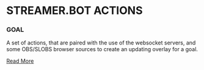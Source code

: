 # STREAMER.BOT ACTIONS


### GOAL

A set of actions, that are paired with the use of the websocket servers, and some OBS/SLOBS browser sources to create an updating overlay for a goal. 

[Read More](./goal)